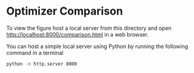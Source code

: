 # Optimizer Comparison

To view the figure host a local server from this directory and open [http://localhost:8000/comparison.html](http://localhost:8000/comparison.html) in a web browser.

You can host a simple local server using Python by running the following command in a terminal

```bash
python -m http.server 8000
```

